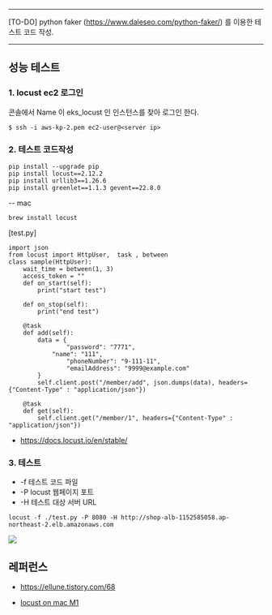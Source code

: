 ******
[TO-DO] python faker (https://www.daleseo.com/python-faker/) 를 이용한 테스트 코드 작성.
******

## 성능 테스트 ##

### 1. locust ec2 로그인 ###

콘솔에서 Name 이 eks_locust 인 인스턴스를 찾아 로그인 한다. 
```
$ ssh -i aws-kp-2.pem ec2-user@<server ip> 
```

### 2. 테스트 코드작성 ###
```
pip install --upgrade pip
pip install locust==2.12.2
pip install urllib3==1.26.6
pip install greenlet==1.1.3 gevent==22.8.0
```

-- mac
```
brew install locust
```


[test.py]
```
import json
from locust import HttpUser,  task , between
class sample(HttpUser):
	wait_time = between(1, 3)
	access_token = ""
	def on_start(self):		
		print("start test")		

	def on_stop(self):		
		print("end test")		

	@task
	def add(self):
		data = {	
		    	"password": "7771",
			"name": "111",
    			"phoneNumber": "9-111-11",
    			"emailAddress": "9999@example.com"
		}
		self.client.post("/member/add", json.dumps(data), headers={"Content-Type" : "application/json"})

	@task
	def get(self):
		self.client.get("/member/1", headers={"Content-Type" : "application/json"})
```
- https://docs.locust.io/en/stable/
  
### 3. 테스트 ###

* -f 테스트 코드 파일
* -P locust 웹페이지 포트
* -H 테스트 대상 서버 URL 

```
locust -f ./test.py -P 8080 -H http://shop-alb-1152585058.ap-northeast-2.elb.amazonaws.com
```
![](https://github.com/gnosia93/eks-on-aws/blob/main/images/%20locust.png)



## 레퍼런스 ##

* https://ellune.tistory.com/68

* [locust on mac M1](https://stackoverflow.com/questions/73998016/unable-to-pip-install-locust-on-m1-macbook-pro-on-monterey-12-3)
